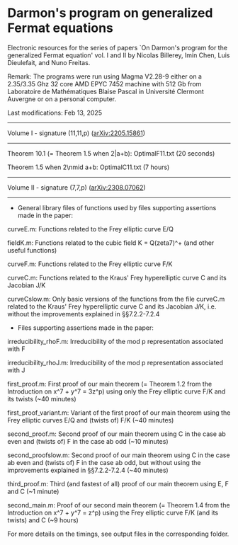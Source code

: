 # Darmon's program on generalized Fermat equations
Electronic resources for the series of papers `On Darmon's program for the generalized Fermat equation' vol. I and II by Nicolas Billerey, Imin Chen, Luis Dieulefait, and Nuno Freitas.

Remark: The programs were run using Magma V2.28-9 either on a 2.35/3.35 Ghz 32 core AMD EPYC 7452 machine with 512 Gb from Laboratoire de Mathématiques Blaise Pascal in Université Clermont Auvergne or on a personal computer.

Last modifications: Feb 13, 2025

********************************
Volume I - signature (11,11,p) (<a href="https://arxiv.org/abs/2205.15861">arXiv:2205.15861</a>)
********************************

Theorem 10.1 (= Theorem 1.5 when 2|a+b):  OptimalF11.txt (20 seconds) 

Theorem 1.5 when 2\nmid a+b: OptimalC11.txt (7 hours)


********************************
Volume II - signature (7,7,p) (<a href="https://arxiv.org/abs/2308.07062">arXiv:2308.07062</a>)
********************************

* General library files of functions used by files supporting assertions made in the paper:

curveE.m: Functions related to the Frey elliptic curve E/Q

fieldK.m: Functions related to the cubic field K = Q(zeta7)^+ (and other useful functions)

curveF.m: Functions related to the Frey elliptic curve F/K

curveC.m: Functions related to the Kraus' Frey hyperelliptic curve C and its Jacobian J/K

curveCslow.m: Only basic versions of the functions from the file curveC.m related to the Kraus' Frey hyperelliptic curve C and its Jacobian J/K, i.e. without the improvements explained in §§7.2.2-7.2.4


* Files supporting assertions made in the paper:

irreducibility_rhoF.m: Irreducibility of the mod p representation associated with F

irreducibility_rhoJ.m: Irreducibility of the mod p representation associated with J

first_proof.m: First proof of our main theorem (= Theorem 1.2 from the Introduction on x^7 + y^7 = 3z^p) using only the Frey elliptic curve F/K and its twists (~40 minutes)

first_proof_variant.m: Variant of the first proof of our main theorem using the Frey elliptic curves E/Q and (twists of) F/K (~40 minutes)

second_proof.m: Second proof of our main theorem using C in the case ab even and (twists of) F in the case ab odd (~10 minutes)

second_proofslow.m: Second proof of our main theorem using C in the case ab even and (twists of) F in the case ab odd, but without using the improvements explained in §§7.2.2-7.2.4 (~40 minutes)

third_proof.m: Third (and fastest of all) proof of our main theorem using E, F and C (~1 minute)

second_main.m: Proof of our second main theorem (= Theorem 1.4 from the Introduction on x^7 + y^7 = z^p) using the Frey elliptic curve F/K (and its twists) and C (~9 hours)

For more details on the timings, see output files in the corresponding folder.
